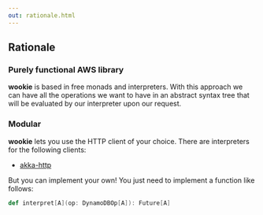 ```yaml
---
out: rationale.html
---
```


Rationale
---------

### Purely functional AWS library
**wookie** is based in free monads and interpreters.  With this approach we can have
all the operations we want to have in an abstract syntax tree that will be
evaluated by our interpreter upon our request.

### Modular
**wookie** lets you use the HTTP client of your choice. There are interpreters for
the following clients:

- [akka-http][akka-http]

But you can implement your own! You just need to implement a function like
follows:

```scala
def interpret[A](op: DynamoDBOp[A]): Future[A]
```

[akka-http]: https://akka.io

